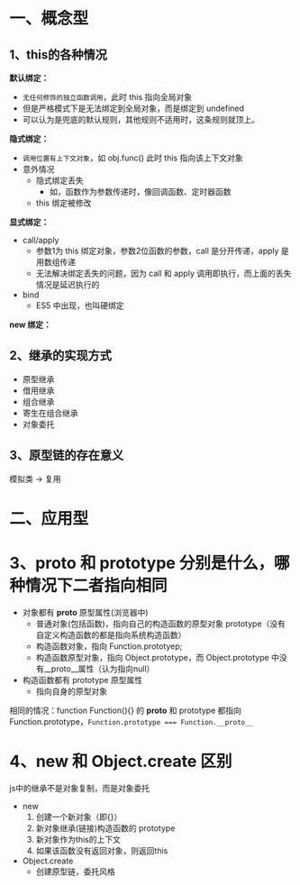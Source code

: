 # 一、概念型

## 1、this的各种情况

**默认绑定：**

- `无任何修饰的独立函数调用`，此时 this 指向全局对象
- 但是严格模式下是无法绑定到全局对象，而是绑定到 undefined 
- 可以认为是兜底的默认规则，其他规则不适用时，这条规则就顶上。

**隐式绑定：**

- `调用位置有上下文对象`，如 obj.func() 此时 this 指向该上下文对象
- 意外情况
    - 隐式绑定丢失
        - 如，函数作为参数传递时，像回调函数、定时器函数
    - this 绑定被修改

**显式绑定：**

- call/apply
    - 参数1为 this 绑定对象，参数2位函数的参数，call 是分开传递，apply 是用数组传递
    - 无法解决绑定丢失的问题，因为 call 和 apply 调用即执行，而上面的丢失情况是延迟执行的
- bind
    - ES5 中出现，也叫硬绑定

**new 绑定：**


## 2、继承的实现方式

- 原型继承
- 借用继承
- 组合继承
- 寄生在组合继承
- 对象委托

## 3、原型链的存在意义

模拟类 -> 复用

# 二、应用型

# 3、__proto__ 和 prototype 分别是什么，哪种情况下二者指向相同

- 对象都有 __proto__ 原型属性(浏览器中)
    - 普通对象(包括函数)，指向自己的构造函数的原型对象 prototype（没有自定义构造函数的都是指向系统构造函数）
    - 构造函数对象，指向 Function.prototyep;
    - 构造函数原型对象，指向 Object.prototype，而 Object.prototype 中没有__proto__属性（认为指向null）
- 构造函数都有 prototype 原型属性
    - 指向自身的原型对象

相同的情况：function Function(){} 的 __proto__ 和 prototype 都指向 Function.prototype，`Function.prototype === Function.__proto__`

# 4、new 和 Object.create 区别

js中的继承不是对象复制，而是对象委托

- new
    1. 创建一个新对象（即{}）
    2. 新对象继承(链接)构造函数的 prototype
    3. 新对象作为this的上下文
    4. 如果该函数没有返回对象，则返回this
- Object.create
    - 创建原型链，委托风格